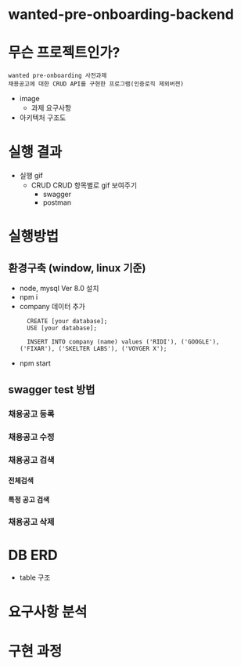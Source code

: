 # wanted-pre-onboarding-backend

# 무슨 프로젝트인가?

```
wanted pre-onboarding 사전과제
채용공고에 대한 CRUD API를 구현한 프로그램(인증로직 제외버젼)
```

- image
  - 과제 요구사항
- 아키텍처 구조도

# 실행 결과

- 실행 gif
  - CRUD
    CRUD 항목별로 gif 보여주기
    - swagger
    - postman

# 실행방법

## 환경구축 (window, linux 기준)

- node, mysql Ver 8.0 설치
- npm i
- company 데이터 추가
  ```
    CREATE [your database];
    USE [your database];
  ```
  ```
    INSERT INTO company (name) values ('RIDI'), ('GOOGLE'), ('FIXAR'), ('SKELTER LABS'), ('VOYGER X');
  ```
- npm start

## swagger test 방법

### 채용공고 등록

### 채용공고 수정

### 채용공고 검색

#### 전체검색

#### 특정 공고 검색

### 채용공고 삭제

# DB ERD

- table 구조

# 요구사항 분석

# 구현 과정
